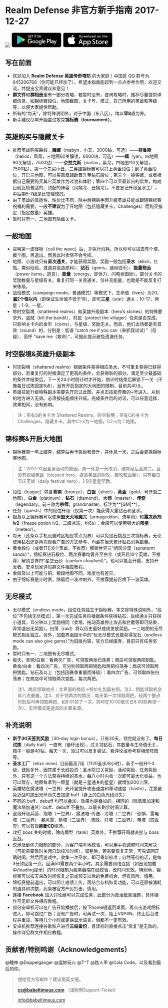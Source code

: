 # Realm Defense 非官方新手指南 2017-12-27

<a href="https://www.babeltimeus.com/"><img src="https://www.babeltimeus.com/images/logo-290x93.png" height="48" /></a>
<a href="https://play.google.com/store/apps/details?id=com.babeltimeus.legendstd"><img src="/images/download_app_google_play.svg" height="48" /></a>
<a href="https://itunes.apple.com/us/app/realm-defense/id1197076384?mt=8" ><img src="/images/download_app_store.svg"  height="48" /></a>

## 写在前面

+ 欢迎加入 **Realm Defense 英雄传奇塔防** 的大家庭！中国区 QQ 群号为 645206768（你可能已经加了）。希望本指南能起到一点点参考作用，欢迎交流，并提出宝贵建议和意见！
+ **群文件**和**群相册**里有一部分攻略，若暂时没有，咨询攻略时，推荐尽量提供详细信息，如锦标赛段位、地图截图、关卡号、模式、自己所用的英雄和等级等，以便大家提供帮助。
+ 所有的“每天”，除特殊说明外，对于中国（东八区），均以**早8点**为界。
+ 新手建议尽早开始尝试攻克**锦标赛（tournament）**。

## 英雄购买与隐藏关卡

+ 推荐英雄购买路线：**魔娜**（mabyn，小丑，3000钻，可选）——**荷鲁斯**（helios，凤凰，三地图60关解锁，6000钻，可选）——**嫣**（yan，四地图90关解锁，7500钻）——**奈拉克斯**（narlax，紫龙，四地图110关解锁，7500钻）。第一个先买小丑，三英雄锦标赛可以打上黄金段位；到了黄金段位，开启三地图，可以买凤凰辅助晋升至钻石段位；第三个一般买嫣，或者根据自己需要购买其它英雄作为过渡和体验；第四个可以买最新出的紫龙，构成目前比较普适的、顶配的阵容（凤嫣龙、丑嫣龙）。不要忘记升级圣水工厂，中后期5-7级是比较理想的。
+ 由于英雄的普适性、性价比不同，除中后期熟手因升级英雄技能或跟随锦标赛祝福的需要，一般**不建议**为了开地图（包括隐藏关卡，Challenges）而购买指定（指定数量）英雄。
+ 暂时只有一、二地图有隐藏关卡。

## 一般地图

+ 召唤第一波怪物（call the wave）后，才执行消耗，所以你可以进去布个塔、截个图，再退出。而且此时卖塔不会亏损。
+ 地图、小游戏只有**首次通关**，才能获得奖励。奖励一般包括**圣水**（elixir，红瓶，类似经验，或道具锻造原料）、**钻石**（gems，通用钱币）、**能量物品**（power items，道具）、**能量**（energy，即体力，闪电状图标）。部分关卡的奖励数量与星级有关。重复打同一关且通关，仅补充能量，也就是不能反复打来练级。
+ 战役模式（campaign mode，普通模式）等模式下，生命值（lives）为20，**漏2个怪以内**（即保证生命值不低于18），即可**三星**（star）通关；10-17，两星；1-9，一星。
+ 除时空裂境（shattered realms）和英雄升级副本（hero’s stories）的特殊要求外，盗贼（kill the bandit）、村民（protect the villager）任务是否完成，只影响关卡内的金币（coins），与星级、奖励无关。而且，他们出场都是有音效（sound）的，分别是：低语 “catch me if you can（来抓我试试）”（存疑）、高呼 “save me（救命）”，可据此提示避免遗漏任务。

## 时空裂境&英雄升级副本

+ 时空裂境（shattered realms）根据条件获得相应圣水，不可重复获得已获得部分，若重复打的时候满足了更高的条件，会获得新的部分。满足至少最基础的条件并结束后，下一关24小时倒计时才开始，倒计时结束后解锁下一关（不像每日试炼固定8点），且有开启指定的大地图的限制，目前共40关。
+ 英雄技能升级特殊副本需要先开启过此图，并点击技能界面的+号进入，从别的地方进入无效。必须按技能顺序升级。完成条件后的对话，可以任意选择，效果相同，没有影响。
> 注：带有S的关卡为 Shattered Realms，时空裂境；带有C的关卡为 Challenges，隐藏关卡，其中C1-x为一地图，C2-x为二地图。

## 锦标赛&开启大地图

+ 锦标赛周一早上结算，结算后再予奖励和晋升，并休息一天，之后会更换锦标赛地图。
> 注：2017-12因圣诞活动的原因，周一休息一天取消，结算延后至周二。且没有祝福英雄（blessed hero，提高英雄的物攻、魔攻和血量），只有每日节庆英雄（daily festival hero），1.5倍星星奖励。
+ 段位（league）包含**青铜**（bronze），**白银**（sliver），**黄金**（gold，可开启三地图），**白金**（platinum），**钻石**（diamond），**大师**（master），**传奇**（legendary，前三称为**宗师**，grandmaster，标注为**[GM]**）。
+ 任务（quests）中的段位升级（仅第一次）能获得大量钻石和圣水。
+ 银及以上锦标赛可以使用**毁天灭地魔咒**（armageddon，流星雨）和**霜冻药剂 lv2**（freeze potion lv2，二级冰冻，约6s）；金段可以使用强大的**陨星**（meteor）。
+ 每天（此条以手机设置时区相应零点为界）可以免钻石挑战三次锦标赛，无论使用钻石还是两次观看广告的方式参与，均会在当天累计钻石消耗数量。
+ 黄金段位（或者开启6个英雄，不推荐）解锁世界三“旭风沙漠（sunstorm sands）”，锦标赛钻石段位、两次赛季均晋升至白金（或开启10个英雄，不推荐）解锁世界四“星空云纱（caelum cloudveil）”。也可以氪金开启，支持开发者。安卓玩家详见群文件相应教程。
+ 金段及以上可能与铜、银段地图不同，难度也有差异。
+ 由于锦标赛是计时赛，除最后一波冲刺外，不推荐提前召唤下一波英雄。

## 无尽模式

+ 无尽模式（endless mode，段位任务独立于锦标赛，本文除特殊说明外，“段位”不包括无尽模式），第一次完成任务将根据条件获得钻石，后续通关只获得小道具，15分钟以上奖励相同（卖塔、拖动英雄停止攻击和拦截等即可结束，异常退出无奖励）。扫荡（raid）将以历史最好成绩发放奖励。一二地图的无尽模式相互独立。另外，加载界面提示中的“玩无尽模式也能获得宝石（endless mode can also give gems）”为旧版内容，官方已经废弃，目前只有任务奖励。
+ 暂时只有一、二地图有无尽模式。
+ 每天，青铜/白银：看两次广告，可领取两张扫荡券；商店可领取两把钥匙。黄金/白金：看四次广告，可分别领取两把钥匙和两把扫荡券；商店可领取两把钥匙。钻石及以上（包括因赛季重置而降级）：看四次广告，可领取四张扫荡券；在商店中可领取两次钥匙，每次两把。
> 注1、商店领取地点：主界面的商店->特价礼包最右侧。注2、钥匙领取机会早八点重置。注3、对于领两次的情况：每天第一次领取两把，经两个整点时刻后可再领取两把，如8:01领了一次，则可在10:00至次日8:00前再领一次）。无尽模式是道具的主要来源。

## 补充说明

+ **新手30天签到奖励**（30-day login bonus），只有30天，领完就没有了。**每日试炼**（daily trail）一直有（循环出现），过关领钻石，其数量与生命值无关，箱子一般是40钻。每天一次，没过可以反复尝试，看评论或参考群相册阵图等。
+ **圣水工厂**（elixir mine）目前最高7级（1120圣水/8小时），新手一般升1-3级，鼓励多升，因其属于长线投资：圣水除过关奖励、活动奖励、任务奖励外，只有这一个方法获得持续的圣水。每八小时内收一次即可最大化收益。也可以暂存，地图每拿到一颗星（就是三星通关的星星）就增加200上限。
+ 英雄站在魔法塔（一世界）光环里提升攻击速度和移动速度（haste），注意避免近战时跑出光环而失去加速 buff（身上的白色光线消失）.
+ 不同的 buff、debuff 均可以叠加，效果也是叠加的。相同的（除凤凰加速和魔法塔加速外）buff、debuff 不叠加，以最长剩余时间计算。
+ 逐级升级兵营、炮塔（一世界）、魔法塔-传送、龙塔（二世界）-恐惧、雷电塔（二世界）-暴风雪、箭塔（三世界）-蜘蛛、灯塔（三世界）、电塔（四世界）可以有效**刷新CD**控场。
+ 攻打 boss 关的时候，除肉盾型（tank）英雄外，不推荐开局就直接与 boss 近战。
+ 仅涉及到体力限制的部分，为客户端本地校验，可以用手机调整时间来解决（可能需要暂时关闭自动校准时间），调整后，若需要恢复正常，可先调回正确时间，然后回游戏中，收集一次圣水，即可重新校准；自然等待的话，是每3分钟回复一点，回满50需要两个半小时。其余需要网络连接（如出现加载中/loading提示）的时间限制为服务器端在线校验，改时间无效。特别地，锦标赛可以按天来改时间恢复之前或预支以后的免费机会，但有风险，慎用。
+ 锦标赛提前退出，可以阻止成绩上传，再结合存档恢复功能，可以还原被消耗的道具和次数，此条被官方严厉打击，慎用。
+ 连接 **Facebook** 加入讨论组可以完成任务，此部分为政治敏感话题，具体操作可见群文件相应教程。
+ 部分安卓机可以在广告开始播放后，按下home键返回桌面，再点击游戏图标进入，即可跳过广告；没有广告时，可再试一次、挂上V#P#N、终止后台进程并重进、等待几个小时或更换显示语言，但都不一定有效。
+ 安卓机推荐连接谷歌账户进行**云端备份**，且读档时直接点击“恢复”是无效的，操作详见群文件相应教程。

## 贡献者/特别鸣谢（Acknowledgements）
@睡神 @Doppelganger @逗妳玩ル @T^T @路人甲 @Cola Code，以及看到最后的你。

> 想给官方写邮件？建议用英文哦。
>
> <a href="mailto:cs@babeltimeus.com">**cs@babeltimeus.com**</a> （请附带Support-Ticket）
>
> <a href="mailto:info@babeltimeus.com">info@babeltimeus.com</a>